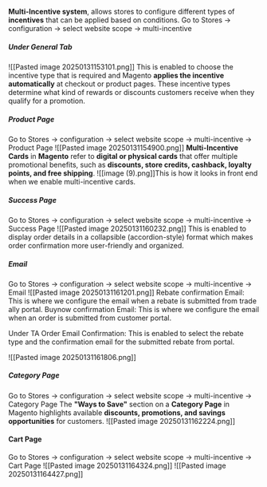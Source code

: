 **Multi-Incentive system**, allows stores to configure different types of **incentives** that can be applied based on conditions.
Go to Stores -> configuration -> select website scope -> multi-incentive
#####  Under General Tab
![[Pasted image 20250131153101.png]]
This is enabled to choose the incentive type that is required and Magento **applies the incentive automatically** at checkout or product pages. These incentive types determine what kind of rewards or discounts customers receive when they qualify for a promotion.

##### Product Page
Go to Stores -> configuration -> select website scope -> multi-incentive -> Product Page
![[Pasted image 20250131154900.png]]
**Multi-Incentive Cards** in **Magento** refer to **digital or physical cards** that offer multiple promotional benefits, such as **discounts, store credits, cashback, loyalty points, and free shipping**.
![[image (9).png]]This is how it looks in front end  when we enable multi-incentive cards.

##### Success Page
Go to Stores -> configuration -> select website scope -> multi-incentive -> Success Page 
![[Pasted image 20250131160232.png]]
This is enabled to display order details in a collapsible (accordion-style) format which  makes order confirmation more user-friendly and organized.

##### Email

Go to Stores -> configuration -> select website scope -> multi-incentive -> Email
![[Pasted image 20250131161201.png]]
Rebate confirmation Email: This is where we configure the email when a rebate is submitted from trade ally portal.
Buynow confirmation Email: This is where we configure the email when an order is submitted from customer portal.

Under TA Order Email Confirmation:
This is enabled to select the rebate type and the confirmation email for the submitted rebate from portal.

![[Pasted image 20250131161806.png]]
##### Category Page 
Go to Stores -> configuration -> select website scope -> multi-incentive -> Category Page 
The **"Ways to Save"** section on a **Category Page** in Magento highlights available **discounts, promotions, and savings opportunities** for customers.
![[Pasted image 20250131162224.png]]


#### Cart Page

Go to Stores -> configuration -> select website scope -> multi-incentive -> Cart Page 
![[Pasted image 20250131164324.png]]
![[Pasted image 20250131164427.png]]

